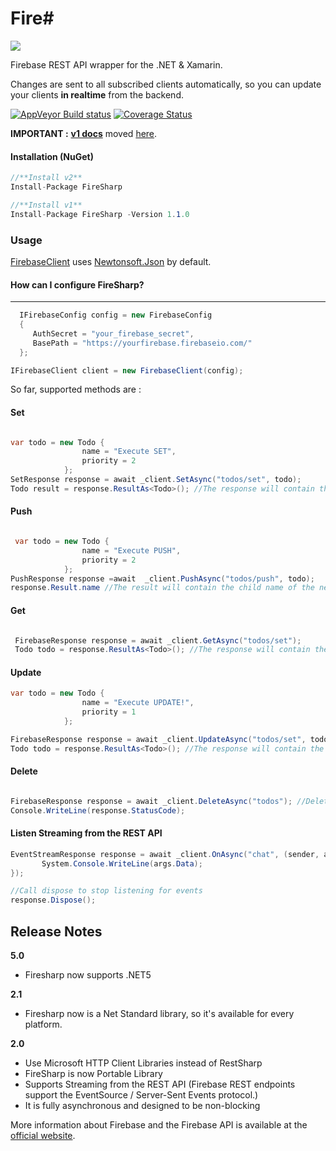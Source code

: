 #   **Fire#**

![](https://raw.githubusercontent.com/ziyasal/FireSharp/master/misc/logo.png)  

Firebase REST API wrapper for the .NET & Xamarin.

Changes are sent to all subscribed clients automatically, so you can
update your clients **in realtime** from the backend.

[![AppVeyor Build status](https://ci.appveyor.com/api/projects/status/bj2sdp2a0w5095sv?svg=true)](https://ci.appveyor.com/project/lablabla/firesharp) [![Coverage Status](https://coveralls.io/repos/github/ziyasal/FireSharp/badge.svg?branch=master)](https://coveralls.io/github/ziyasal/FireSharp?branch=master)  

**IMPORTANT :** [**v1 docs**](https://github.com/ziyasal/FireSharp/wiki/v1-Docs) moved [here](https://github.com/ziyasal/FireSharp/wiki/v1-Docs).

#### Installation (NuGet)
```csharp
//**Install v2**
Install-Package FireSharp

//**Install v1**
Install-Package FireSharp -Version 1.1.0
```
### Usage
[FirebaseClient](https://github.com/ziyasal/FireSharp/blob/master/FireSharp/FirebaseClient.cs) uses [Newtonsoft.Json](https://github.com/JamesNK/Newtonsoft.Json) by default.

#### How can I configure FireSharp?
------------------------------

```csharp
  IFirebaseConfig config = new FirebaseConfig
  {
     AuthSecret = "your_firebase_secret",
     BasePath = "https://yourfirebase.firebaseio.com/"
  };
````
```csharp
IFirebaseClient client = new FirebaseClient(config);
```
So far, supported methods are :

#### Set
```csharp

var todo = new Todo {
                name = "Execute SET",
                priority = 2
            };
SetResponse response = await _client.SetAsync("todos/set", todo);
Todo result = response.ResultAs<Todo>(); //The response will contain the data written
```
#### Push
```csharp

 var todo = new Todo {
                name = "Execute PUSH",
                priority = 2
            };
PushResponse response =await  _client.PushAsync("todos/push", todo);
response.Result.name //The result will contain the child name of the new data that was added
```
#### Get
```csharp

 FirebaseResponse response = await _client.GetAsync("todos/set");
 Todo todo = response.ResultAs<Todo>(); //The response will contain the data being retreived
```
#### Update
```csharp
var todo = new Todo {
                name = "Execute UPDATE!",
                priority = 1
            };

FirebaseResponse response = await _client.UpdateAsync("todos/set", todo);
Todo todo = response.ResultAs<Todo>(); //The response will contain the data written
```
#### Delete
```csharp

FirebaseResponse response = await _client.DeleteAsync("todos"); //Deletes todos collection
Console.WriteLine(response.StatusCode);
```
#### Listen **Streaming from the REST API**
```csharp
EventStreamResponse response = await _client.OnAsync("chat", (sender, args, context) => {
       System.Console.WriteLine(args.Data);
});

//Call dispose to stop listening for events
response.Dispose();
```

## Release Notes
**5.0**
- Firesharp now supports .NET5

**2.1**
- Firesharp now is a Net Standard library, so it's available for every platform.


**2.0**
- Use Microsoft HTTP Client Libraries instead of RestSharp
- FireSharp is now Portable Library
- Supports Streaming from the REST API (Firebase REST endpoints support the EventSource / Server-Sent Events protocol.)
- It is fully asynchronous and designed to be non-blocking 

More information about Firebase and the Firebase API is available at the
[official website](http://www.firebase.com/).
